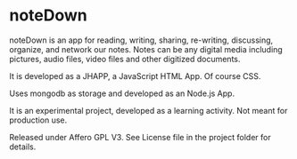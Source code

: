 # noteDown
noteDown is an app for reading, writing, sharing, re-writing, discussing, organize, and network our notes. Notes can be any digital media including pictures, audio files, video files and other digitized documents. 

It is developed as a JHAPP, a JavaScript HTML App.  Of course CSS.

Uses mongodb as storage and developed as an Node.js App.

It is an experimental project, developed as a learning activity.  Not meant for production use.

Released under Affero GPL V3. See License file in the project folder for details.
